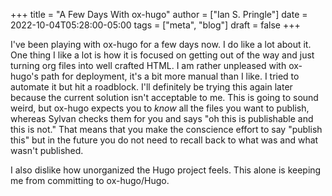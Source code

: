 +++
title = "A Few Days With ox-hugo"
author = ["Ian S. Pringle"]
date = 2022-10-04T05:28:00-05:00
tags = ["meta", "blog"]
draft = false
+++

I've been playing with ox-hugo for a few days now. I do like a lot about it. One
thing I like a lot is how it is focused on getting out of the way and just
turning org files into well crafted HTML. I am rather unpleased with ox-hugo's
path for deployment, it's a bit more manual than I like. I tried to automate it
but hit a roadblock. I'll definitely be trying this again later because the
current solution isn't acceptable to me. This is going to sound weird, but
ox-hugo expects you to _know_ all the files you want to publish, whereas Sylvan
checks them for you and says "oh this is publishable and this is not." That
means that you make the conscience effort to say "publish this" but in the
future you do not need to recall back to what was and what wasn't published.

I also dislike how unorganized the Hugo project feels. This alone is keeping me
from committing to ox-hugo/Hugo.
